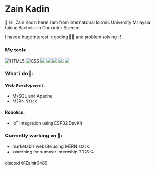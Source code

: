 # Zain Kadin
👋 Hi, Zain Kadin here! I am from International Islamic University Malaysia taking Bachelor in Computer Science.

I have a huge interest in coding 🧑‍💻 and problem solving💡!

### My tools
<div display="flex">
  <img src="https://img.shields.io/badge/HTML-%23E34F26.svg?logo=html5&logoColor=white" alt="HTML5"/>
  <img src="https://img.shields.io/badge/css3-%231572B6.svg?style=for-the-badge&logo=css3&logoColor=white" alt="CSS"/>
  <img src="https://img.shields.io/badge/JavaScript-F7DF1E?logo=javascript&logoColor=000"/>
  <img src="https://img.shields.io/badge/Express.js-%23404d59.svg?logo=express&logoColor=%2361DAFB"/>
  <img src="https://img.shields.io/badge/Node.js-6DA55F?logo=node.js&logoColor=white"/>
  <img src="https://img.shields.io/badge/MongoDB-%234ea94b.svg?logo=mongodb&logoColor=white"/>
  <img src="https://img.shields.io/badge/MySQL-4479A1?logo=mysql&logoColor=fff"/>
</div>

### What i do📝:
#### Web Development : 
- MySQL and Apache
- MERN Stack

#### Robotics: 
- IoT integration using ESP32 DevKit 


### Currently working on 🧐: 
- marketable website using MERN stack.
- searching for summer internship 2026 🔍

discord @Zain#0489

